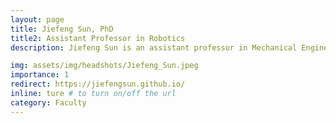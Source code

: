 ```yaml
---
layout: page
title: Jiefeng Sun, PhD
title2: Assistant Professor in Robotics
description: Jiefeng Sun is an assistant professor in Mechanical Engineering at Arizona State University. His research focused on the design and modeling of artificial-muscle-driven soft robots that match the adaptivity of natural organisms. He was a postdoc at Yale University with Prof. Rebecca Kramer-Bottiglio and he obtained his Ph.D. degree in mechanical engineering from Colorado State University. He has published papers in leading robotics journals (e.g., IEEE Transactions on Robotics, Soft Robotics, etc.) as well as multidisciplinary scientific journals (e.g., Science Advances and Materials Horizons).  His work has been selected as the finalist for the best student paper award at the 2018 IEEE/RSJ International Conference on Intelligent Robots and Systems (IROS).  He is the Reviewer of the Year 2021 for Smart Materials and Structures Journal and he is also selected as a 2022 DARPA Riser. 

img: assets/img/headshots/Jiefeng_Sun.jpeg
importance: 1
redirect: https://jiefengsun.github.io/
inline: ture # to turn on/off the url
category: Faculty
---
```


